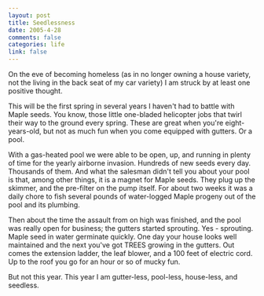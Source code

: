 ```yaml
--- 
layout: post
title: Seedlessness
date: 2005-4-28
comments: false
categories: life
link: false
---
```

On the eve of becoming homeless (as in no longer owning a house variety, not the living in the back seat of my car variety) I am struck by at least one positive thought.

This will be the first spring in several years I haven't had to battle with Maple seeds. You know, those little one-bladed helicopter jobs that twirl their way to the ground every spring. These are great when you're eight-years-old, but not as much fun when you come equipped with gutters. Or a pool.

With a gas-heated pool we were able to be open, up, and running in plenty of time for the yearly airborne invasion. Hundreds of new seeds every day. Thousands of them. And what the salesman didn't tell you about your pool is that, among other things, it is a magnet for Maple seeds. They plug up the skimmer, and the pre-filter on the pump itself. For about two weeks it was a daily chore to fish several pounds of water-logged Maple progeny out of the pool and its plumbing.

Then about the time the assault from on high was finished, and the pool was really open for business; the gutters started sprouting. Yes - sprouting. Maple seed in water germinate quickly. One day your house looks well maintained and the next you've got TREES growing in the gutters. Out comes the extension ladder, the leaf blower, and a 100 feet of electric cord. Up to the roof you go for   an hour or so of mucky fun.

But not this year. This year I am gutter-less, pool-less, house-less, and seedless.
